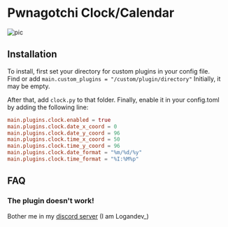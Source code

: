 # Pwnagotchi Clock/Calendar

![pic](https://i.imgur.com/iEbByAX.png)

## Installation

To install, first set your directory for custom plugins in your config file.  
Find or add `main.custom_plugins = "/custom/plugin/directory"` Initially, it may be empty.

After that, add `clock.py` to that folder.
Finally, enable it in your config.toml by adding the following line:

```toml
main.plugins.clock.enabled = true
main.plugins.clock.date_x_coord = 0
main.plugins.clock.date_y_coord = 96
main.plugins.clock.time_x_coord = 50
main.plugins.clock.time_y_coord = 96
main.plugins.clock.date_format = "%m/%d/%y"
main.plugins.clock.time_format = "%I:%M%p"
```

## FAQ

### The plugin doesn't work!

Bother me in my [discord server](https://discord.gg/VuhvYRz) (I am Logandev\_)

